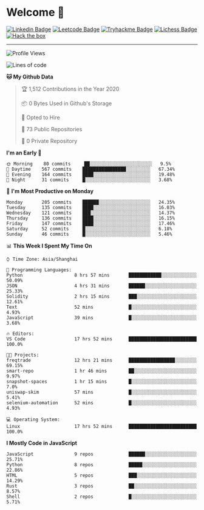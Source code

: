 # Welcome 👋

[![Linkedin Badge](https://img.shields.io/badge/-PedroTorres-blue?style=flat-square&logo=Linkedin&logoColor=white&link=https://www.linkedin.com/in/PedroTorres/)](https://www.linkedin.com/in/pedro-torres-cruz/)
[![Leetcode Badge](https://img.shields.io/badge/profile-leetcode-green)](https://leetcode.com/corfucinas/)
[![Tryhackme Badge](https://img.shields.io/badge/profile-tryhackme-blue)](https://tryhackme.com/p/Corfucinas/)
[![Lichess Badge](https://img.shields.io/badge/challenge_me-lichess-yellow)](https://lichess.org/@/Corfucinas)
[![Hack the box](https://img.shields.io/badge/hack_the_box-profile-red)](https://www.hackthebox.eu/profile/375826)

---

<!--START_SECTION:waka-->
![Profile Views](http://img.shields.io/badge/Profile%20Views-0-blue)

![Lines of code](https://img.shields.io/badge/From%20Hello%20World%20I%27ve%20Written-14.4%20million%20lines%20of%20code-blue)

**🐱 My Github Data** 

> 🏆 1,512 Contributions in the Year 2020
 > 
> 📦 0 Bytes Used in Github's Storage 
 > 
> 💼 Opted to Hire
 > 
> 📜 73 Public Repositories
 > 
> 🔑 0 Private Repository 
 > 
**I'm an Early 🐤** 

```text
🌞 Morning    80 commits     ██░░░░░░░░░░░░░░░░░░░░░░░   9.5% 
🌆 Daytime    567 commits    ████████████████░░░░░░░░░   67.34% 
🌃 Evening    164 commits    ████░░░░░░░░░░░░░░░░░░░░░   19.48% 
🌙 Night      31 commits     █░░░░░░░░░░░░░░░░░░░░░░░░   3.68%

```
📅 **I'm Most Productive on Monday** 

```text
Monday       205 commits    ██████░░░░░░░░░░░░░░░░░░░   24.35% 
Tuesday      135 commits    ████░░░░░░░░░░░░░░░░░░░░░   16.03% 
Wednesday    121 commits    ███░░░░░░░░░░░░░░░░░░░░░░   14.37% 
Thursday     136 commits    ████░░░░░░░░░░░░░░░░░░░░░   16.15% 
Friday       147 commits    ████░░░░░░░░░░░░░░░░░░░░░   17.46% 
Saturday     52 commits     █░░░░░░░░░░░░░░░░░░░░░░░░   6.18% 
Sunday       46 commits     █░░░░░░░░░░░░░░░░░░░░░░░░   5.46%

```


📊 **This Week I Spent My Time On** 

```text
⌚︎ Time Zone: Asia/Shanghai

💬 Programming Languages: 
Python                   8 hrs 57 mins       ████████████░░░░░░░░░░░░░   50.09% 
JSON                     4 hrs 31 mins       ██████░░░░░░░░░░░░░░░░░░░   25.33% 
Solidity                 2 hrs 15 mins       ███░░░░░░░░░░░░░░░░░░░░░░   12.61% 
Text                     52 mins             █░░░░░░░░░░░░░░░░░░░░░░░░   4.93% 
JavaScript               39 mins             █░░░░░░░░░░░░░░░░░░░░░░░░   3.68%

🔥 Editors: 
VS Code                  17 hrs 52 mins      █████████████████████████   100.0%

🐱‍💻 Projects: 
freqtrade                12 hrs 21 mins      █████████████████░░░░░░░░   69.15% 
smart-repo               1 hr 46 mins        ██░░░░░░░░░░░░░░░░░░░░░░░   9.97% 
snapshot-spaces          1 hr 15 mins        █░░░░░░░░░░░░░░░░░░░░░░░░   7.0% 
uniswap-skim             57 mins             █░░░░░░░░░░░░░░░░░░░░░░░░   5.41% 
selenium-automation      52 mins             █░░░░░░░░░░░░░░░░░░░░░░░░   4.93%

💻 Operating System: 
Linux                    17 hrs 52 mins      █████████████████████████   100.0%

```

**I Mostly Code in JavaScript** 

```text
JavaScript               9 repos             ██████░░░░░░░░░░░░░░░░░░░   25.71% 
Python                   8 repos             █████░░░░░░░░░░░░░░░░░░░░   22.86% 
HTML                     5 repos             ███░░░░░░░░░░░░░░░░░░░░░░   14.29% 
Rust                     3 repos             ██░░░░░░░░░░░░░░░░░░░░░░░   8.57% 
Shell                    2 repos             █░░░░░░░░░░░░░░░░░░░░░░░░   5.71%

```



<!--END_SECTION:waka-->
